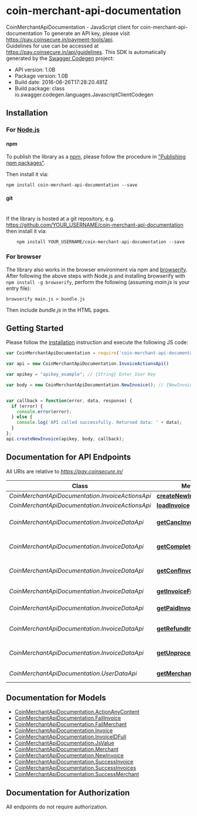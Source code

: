 # coin-merchant-api-documentation

CoinMerchantApiDocumentation - JavaScript client for coin-merchant-api-documentation
To generate an API key, please visit <a href='https://pay.coinsecure.in/payment-tools/api' target='_new' class='homeapi'>https://pay.coinsecure.in/payment-tools/api</a>.<br>Guidelines for use can be accessed at <a href='https://pay.coinsecure.in/api/guidelines'>https://pay.coinsecure.in/api/guidelines</a>.
This SDK is automatically generated by the [Swagger Codegen](https://github.com/swagger-api/swagger-codegen) project:

- API version: 1.0B
- Package version: 1.0B
- Build date: 2016-06-26T17:28:20.481Z
- Build package: class io.swagger.codegen.languages.JavascriptClientCodegen

## Installation

### For [Node.js](https://nodejs.org/)

#### npm

To publish the library as a [npm](https://www.npmjs.com/),
please follow the procedure in ["Publishing npm packages"](https://docs.npmjs.com/getting-started/publishing-npm-packages).

Then install it via:

```shell
npm install coin-merchant-api-documentation --save
```

#### git
#
If the library is hosted at a git repository, e.g.
https://github.com/YOUR_USERNAME/coin-merchant-api-documentation
then install it via:

```shell
    npm install YOUR_USERNAME/coin-merchant-api-documentation --save
```

### For browser

The library also works in the browser environment via npm and [browserify](http://browserify.org/). After following
the above steps with Node.js and installing browserify with `npm install -g browserify`,
perform the following (assuming *main.js* is your entry file):

```shell
browserify main.js > bundle.js
```

Then include *bundle.js* in the HTML pages.

## Getting Started

Please follow the [installation](#installation) instruction and execute the following JS code:

```javascript
var CoinMerchantApiDocumentation = require('coin-merchant-api-documentation');

var api = new CoinMerchantApiDocumentation.InvoiceActionsApi()

var apikey = "apikey_example"; // {String} Enter User Key

var body = new CoinMerchantApiDocumentation.NewInvoice(); // {NewInvoice} Enter details to create an Invoice


var callback = function(error, data, response) {
  if (error) {
    console.error(error);
  } else {
    console.log('API called successfully. Returned data: ' + data);
  }
};
api.createNewInvoice(apikey, body, callback);

```

## Documentation for API Endpoints

All URIs are relative to *https://pay.coinsecure.in/*

Class | Method | HTTP request | Description
------------ | ------------- | ------------- | -------------
*CoinMerchantApiDocumentation.InvoiceActionsApi* | [**createNewInvoice**](docs/InvoiceActionsApi.md#createNewInvoice) | **POST** /invoice/createNewInvoice | NEW INVOICE
*CoinMerchantApiDocumentation.InvoiceActionsApi* | [**loadInvoice**](docs/InvoiceActionsApi.md#loadInvoice) | **GET** /invoice/{invoiceID} | 
*CoinMerchantApiDocumentation.InvoiceDataApi* | [**getCancInvoices**](docs/InvoiceDataApi.md#getCancInvoices) | **POST** /invoice/getCancInvoices | GET ALL CANCELLED INVOICES
*CoinMerchantApiDocumentation.InvoiceDataApi* | [**getCompleteInvoices**](docs/InvoiceDataApi.md#getCompleteInvoices) | **POST** /invoice/getCompleteInvoices | GET ALL COMPLETED INVOICES
*CoinMerchantApiDocumentation.InvoiceDataApi* | [**getConfInvoices**](docs/InvoiceDataApi.md#getConfInvoices) | **POST** /invoice/getConfInvoices | GET ALL CONFIRMED INVOICES
*CoinMerchantApiDocumentation.InvoiceDataApi* | [**getInvoiceFromID**](docs/InvoiceDataApi.md#getInvoiceFromID) | **GET** /invoice/getInvoiceFromID/{invoiceID} | GET INVOICE FROM ID
*CoinMerchantApiDocumentation.InvoiceDataApi* | [**getPaidInvoices**](docs/InvoiceDataApi.md#getPaidInvoices) | **POST** /invoice/getPaidInvoices | GET ALL PAID INVOICES
*CoinMerchantApiDocumentation.InvoiceDataApi* | [**getRefundInvoices**](docs/InvoiceDataApi.md#getRefundInvoices) | **POST** /invoice/getRefundInvoices | GET ALL REFUND INVOICES
*CoinMerchantApiDocumentation.InvoiceDataApi* | [**getUnprocessedInvoices**](docs/InvoiceDataApi.md#getUnprocessedInvoices) | **POST** /invoice/getUnprocessedInvoices | GET ALL UNPROCESSED INVOICES
*CoinMerchantApiDocumentation.UserDataApi* | [**getMerchant**](docs/UserDataApi.md#getMerchant) | **GET** /user/getMerchant | GET MERCHANT


## Documentation for Models

 - [CoinMerchantApiDocumentation.ActionAnyContent](docs/ActionAnyContent.md)
 - [CoinMerchantApiDocumentation.FailInvoice](docs/FailInvoice.md)
 - [CoinMerchantApiDocumentation.FailMerchant](docs/FailMerchant.md)
 - [CoinMerchantApiDocumentation.Invoice](docs/Invoice.md)
 - [CoinMerchantApiDocumentation.InvoiceIDFull](docs/InvoiceIDFull.md)
 - [CoinMerchantApiDocumentation.JsValue](docs/JsValue.md)
 - [CoinMerchantApiDocumentation.Merchant](docs/Merchant.md)
 - [CoinMerchantApiDocumentation.NewInvoice](docs/NewInvoice.md)
 - [CoinMerchantApiDocumentation.SuccessInvoice](docs/SuccessInvoice.md)
 - [CoinMerchantApiDocumentation.SuccessInvoices](docs/SuccessInvoices.md)
 - [CoinMerchantApiDocumentation.SuccessMerchant](docs/SuccessMerchant.md)


## Documentation for Authorization

 All endpoints do not require authorization.

